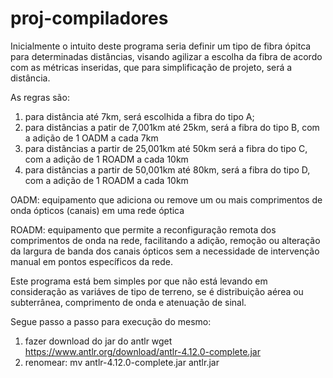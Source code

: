 # proj-compiladores
Inicialmente o intuito deste programa seria definir um tipo de fibra ópitca para determinadas distâncias, visando agilizar a escolha da fibra de acordo com as métricas inseridas, que para simplificação de projeto, será a distância.

As regras são:
1. para distância até 7km, será escolhida a fibra do tipo A;
2. para distâncias a patir de 7,001km até 25km, será a fibra do tipo B, com a adição de 1 OADM a cada 7km
3. para distâncias a partir de 25,001km até 50km será a fibra do tipo C, com a adição de 1 ROADM a cada 10km
4. para distâncias a partir de 50,001km até 80km, será a fibra do tipo D, com a adição de 1 ROADM a cada 10km

OADM: equipamento que adiciona ou remove um ou mais comprimentos de onda ópticos (canais) em uma rede óptica

ROADM: equipamento que permite a reconfiguração remota dos comprimentos de onda na rede, facilitando a adição, remoção ou alteração da largura de banda dos canais ópticos sem a necessidade de intervenção manual em pontos específicos da rede.

Este programa está bem simples por que não está levando em consideração as variáves de tipo de terreno, se é distribuição aérea ou subterrânea, comprimento de onda e atenuação de sinal.

Segue passo a passo para execução do mesmo:

1. fazer download do jar do antlr
    wget https://www.antlr.org/download/antlr-4.12.0-complete.jar
2. renomear: mv antlr-4.12.0-complete.jar antlr.jar
